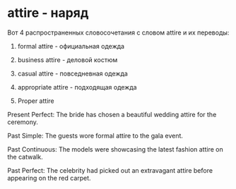 # attire - наряд




Вот 4 распространенных словосочетания с словом attire и их переводы:

1. formal attire - официальная одежда

2. business attire - деловой костюм

3. casual attire - повседневная одежда

4. appropriate attire - подходящая одежда

5. Proper attire


Present Perfect:
The bride has chosen a beautiful wedding attire for the ceremony.

Past Simple:
The guests wore formal attire to the gala event.

Past Continuous:
The models were showcasing the latest fashion attire on the catwalk.

Past Perfect:
The celebrity had picked out an extravagant attire before appearing on the red carpet.